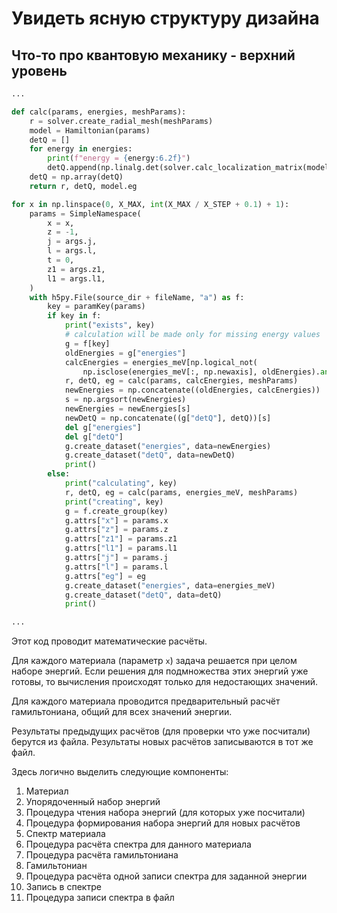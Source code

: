 # Увидеть ясную структуру дизайна

## Что-то про квантовую механику - верхний уровень
```Python
...

def calc(params, energies, meshParams):
    r = solver.create_radial_mesh(meshParams)
    model = Hamiltonian(params)
    detQ = []
    for energy in energies:
        print(f"energy = {energy:6.2f}")
        detQ.append(np.linalg.det(solver.calc_localization_matrix(model, energy, meshParams)))
    detQ = np.array(detQ)
    return r, detQ, model.eg

for x in np.linspace(0, X_MAX, int(X_MAX / X_STEP + 0.1) + 1):
    params = SimpleNamespace(
        x = x,
        z = -1,
        j = args.j,
        l = args.l,
        t = 0,
        z1 = args.z1,
        l1 = args.l1,
    )
    with h5py.File(source_dir + fileName, "a") as f:
        key = paramKey(params)
        if key in f:
            print("exists", key)
            # calculation will be made only for missing energy values
            g = f[key]
            oldEnergies = g["energies"]
            calcEnergies = energies_meV[np.logical_not(
                np.isclose(energies_meV[:, np.newaxis], oldEnergies).any(1))]
            r, detQ, eg = calc(params, calcEnergies, meshParams)
            newEnergies = np.concatenate((oldEnergies, calcEnergies))
            s = np.argsort(newEnergies)
            newEnergies = newEnergies[s]
            newDetQ = np.concatenate((g["detQ"], detQ))[s]
            del g["energies"]
            del g["detQ"]
            g.create_dataset("energies", data=newEnergies)
            g.create_dataset("detQ", data=newDetQ)
            print()
        else:
            print("calculating", key)
            r, detQ, eg = calc(params, energies_meV, meshParams)
            print("creating", key)
            g = f.create_group(key)
            g.attrs["x"] = params.x
            g.attrs["z"] = params.z
            g.attrs["z1"] = params.z1
            g.attrs["l1"] = params.l1
            g.attrs["j"] = params.j
            g.attrs["l"] = params.l
            g.attrs["eg"] = eg
            g.create_dataset("energies", data=energies_meV)
            g.create_dataset("detQ", data=detQ)
            print()

...
```

Этот код проводит математические расчёты.

Для каждого материала (параметр `x`) задача решается при целом наборе энергий.
Если решения для подмножества этих энергий уже готовы,
то вычисления происходят только для недостающих значений.

Для каждого материала проводится предварительный расчёт гамильтониана,
общий для всех значений энергии.

Результаты предыдущих расчётов (для проверки что уже посчитали) берутся из файла.
Результаты новых расчётов записываются в тот же файл.

Здесь логично выделить следующие компоненты:
1. Материал
1. Упорядоченный набор энергий
1. Процедура чтения набора энергий (для которых уже посчитали)
1. Процедура формирования набора энергий для новых расчётов
1. Спектр материала
1. Процедура расчёта спектра для данного материала
1. Процедура расчёта гамильтониана
1. Гамильтониан
1. Процедура расчёта одной записи спектра для заданной энергии
1. Запись в спектре
1. Процедура записи спектра в файл

